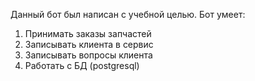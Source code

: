 Данный бот был написан с учебной целью.
Бот умеет:
1) Принимать заказы запчастей
2) Записывать клиента в сервис
3) Записывать вопросы клиента
4) Работать с БД (postgresql)

